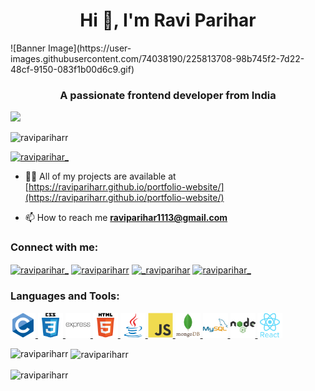 <h1 align="center">Hi 👋, I'm Ravi Parihar</h1>
![Banner Image](https://user-images.githubusercontent.com/74038190/225813708-98b745f2-7d22-48cf-9150-083f1b00d6c9.gif)
<h3 align="center">A passionate frontend developer from India</h3>
<img align="right alt="Coding width="400" src="https://media3.giphy.com/media/v1.Y2lkPTc5MGI3NjExYzhnMHA3czl2OTduODQ5enpkcmw4MWttZzgwcDJuNDU1Z2N4MXh1YyZlcD12MV9pbnRlcm5hbF9naWZfYnlfaWQmY3Q9Zw/RbDKaczqWovIugyJmW/giphy.webp">
<p align="left"> <img src="https://komarev.com/ghpvc/?username=ravipariharr&label=Profile%20views&color=0e75b6&style=flat" alt="ravipariharr" /> </p>

<p align="left"> <a href="https://twitter.com/raviparihar_" target="blank"><img src="https://img.shields.io/twitter/follow/raviparihar_?logo=twitter&style=for-the-badge" alt="raviparihar_" /></a> </p>

- 👨‍💻 All of my projects are available at [https://ravipariharr.github.io/portfolio-website/](https://ravipariharr.github.io/portfolio-website/)

- 📫 How to reach me **raviparihar1113@gmail.com**

<h3 align="left">Connect with me:</h3>
<p align="left">
<a href="https://twitter.com/raviparihar_" target="blank"><img align="center" src="https://raw.githubusercontent.com/rahuldkjain/github-profile-readme-generator/master/src/images/icons/Social/twitter.svg" alt="raviparihar_" height="30" width="40" /></a>
<a href="https://linkedin.com/in/ravipariharr" target="blank"><img align="center" src="https://raw.githubusercontent.com/rahuldkjain/github-profile-readme-generator/master/src/images/icons/Social/linked-in-alt.svg" alt="ravipariharr" height="30" width="40" /></a>
<a href="https://instagram.com/_raviparihar" target="blank"><img align="center" src="https://raw.githubusercontent.com/rahuldkjain/github-profile-readme-generator/master/src/images/icons/Social/instagram.svg" alt="_raviparihar" height="30" width="40" /></a>
<a href="https://www.leetcode.com/raviparihar_" target="blank"><img align="center" src="https://raw.githubusercontent.com/rahuldkjain/github-profile-readme-generator/master/src/images/icons/Social/leet-code.svg" alt="raviparihar_" height="30" width="40" /></a>
</p>

<h3 align="left">Languages and Tools:</h3>
<p align="left"> <a href="https://www.cprogramming.com/" target="_blank" rel="noreferrer"> <img src="https://raw.githubusercontent.com/devicons/devicon/master/icons/c/c-original.svg" alt="c" width="40" height="40"/> </a> <a href="https://www.w3schools.com/css/" target="_blank" rel="noreferrer"> <img src="https://raw.githubusercontent.com/devicons/devicon/master/icons/css3/css3-original-wordmark.svg" alt="css3" width="40" height="40"/> </a> <a href="https://expressjs.com" target="_blank" rel="noreferrer"> <img src="https://raw.githubusercontent.com/devicons/devicon/master/icons/express/express-original-wordmark.svg" alt="express" width="40" height="40"/> </a> <a href="https://www.w3.org/html/" target="_blank" rel="noreferrer"> <img src="https://raw.githubusercontent.com/devicons/devicon/master/icons/html5/html5-original-wordmark.svg" alt="html5" width="40" height="40"/> </a> <a href="https://www.java.com" target="_blank" rel="noreferrer"> <img src="https://raw.githubusercontent.com/devicons/devicon/master/icons/java/java-original.svg" alt="java" width="40" height="40"/> </a> <a href="https://developer.mozilla.org/en-US/docs/Web/JavaScript" target="_blank" rel="noreferrer"> <img src="https://raw.githubusercontent.com/devicons/devicon/master/icons/javascript/javascript-original.svg" alt="javascript" width="40" height="40"/> </a> <a href="https://www.mongodb.com/" target="_blank" rel="noreferrer"> <img src="https://raw.githubusercontent.com/devicons/devicon/master/icons/mongodb/mongodb-original-wordmark.svg" alt="mongodb" width="40" height="40"/> </a> <a href="https://www.mysql.com/" target="_blank" rel="noreferrer"> <img src="https://raw.githubusercontent.com/devicons/devicon/master/icons/mysql/mysql-original-wordmark.svg" alt="mysql" width="40" height="40"/> </a> <a href="https://nodejs.org" target="_blank" rel="noreferrer"> <img src="https://raw.githubusercontent.com/devicons/devicon/master/icons/nodejs/nodejs-original-wordmark.svg" alt="nodejs" width="40" height="40"/> </a> <a href="https://reactjs.org/" target="_blank" rel="noreferrer"> <img src="https://raw.githubusercontent.com/devicons/devicon/master/icons/react/react-original-wordmark.svg" alt="react" width="40" height="40"/> </a> </p>

<p><img align="left" src="https://github-readme-stats.vercel.app/api/top-langs?username=ravipariharr&show_icons=true&locale=en&layout=compact" alt="ravipariharr" /></p>

<p>&nbsp;<img align="center" src="https://github-readme-stats.vercel.app/api?username=ravipariharr&show_icons=true&locale=en" alt="ravipariharr" /></p>

<p><img align="center" src="https://github-readme-streak-stats.herokuapp.com/?user=ravipariharr&" alt="ravipariharr" /></p>
